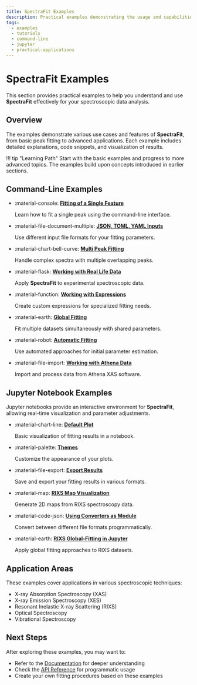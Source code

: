 ```yaml
---
title: SpectraFit Examples
description: Practical examples demonstrating the usage and capabilities of SpectraFit for spectral analysis
tags:
  - examples
  - tutorials
  - command-line
  - jupyter
  - practical-applications
---
```


# SpectraFit Examples

This section provides practical examples to help you understand and use **SpectraFit** effectively for your spectroscopic data analysis.

## Overview

The examples demonstrate various use cases and features of **SpectraFit**, from basic peak fitting to advanced applications. Each example includes detailed explanations, code snippets, and visualization of results.

!!! tip "Learning Path"
Start with the basic examples and progress to more advanced topics. The examples build upon concepts introduced in earlier sections.

## Command-Line Examples

<div class="grid cards" markdown>

- :material-console: **[Fitting of a Single Feature](example1.md)**

  Learn how to fit a single peak using the command-line interface.

- :material-file-document-multiple: **[JSON, TOML, YAML Inputs](example2.md)**

  Use different input file formats for your fitting parameters.

- :material-chart-bell-curve: **[Multi Peak Fitting](example3.md)**

  Handle complex spectra with multiple overlapping peaks.

- :material-flask: **[Working with Real Life Data](example4.md)**

  Apply **SpectraFit** to experimental spectroscopic data.

- :material-function: **[Working with Expressions](example5.md)**

  Create custom expressions for specialized fitting needs.

- :material-earth: **[Global Fitting](example6.md)**

  Fit multiple datasets simultaneously with shared parameters.

- :material-robot: **[Automatic Fitting](example7.md)**

  Use automated approaches for initial parameter estimation.

- :material-file-import: **[Working with Athena Data](example8.md)**

  Import and process data from Athena XAS software.

</div>

## Jupyter Notebook Examples

Jupyter notebooks provide an interactive environment for **SpectraFit**, allowing real-time visualization and parameter adjustments.

<div class="grid cards" markdown>

- :material-chart-line: **[Default Plot](example9_1.ipynb)**

  Basic visualization of fitting results in a notebook.

- :material-palette: **[Themes](example9_2.ipynb)**

  Customize the appearance of your plots.

- :material-file-export: **[Export Results](example9_3.ipynb)**

  Save and export your fitting results in various formats.

- :material-map: **[RIXS Map Visualization](example9_4.ipynb)**

  Generate 2D maps from RIXS spectroscopy data.

- :material-code-json: **[Using Converters as Module](example9_5.ipynb)**

  Convert between different file formats programmatically.

- :material-earth: **[RIXS Global-Fitting in Jupyter](example9_6.ipynb)**

  Apply global fitting approaches to RIXS datasets.

</div>

## Application Areas

These examples cover applications in various spectroscopic techniques:

- X-ray Absorption Spectroscopy (XAS)
- X-ray Emission Spectroscopy (XES)
- Resonant Inelastic X-ray Scattering (RIXS)
- Optical Spectroscopy
- Vibrational Spectroscopy

## Next Steps

After exploring these examples, you may want to:

- Refer to the [Documentation](../doc/index.md) for deeper understanding
- Check the [API Reference](../api/spectrafit_api.md) for programmatic usage
- Create your own fitting procedures based on these examples
